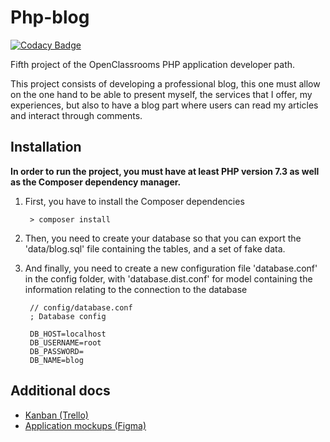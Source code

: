# Php-blog
[![Codacy Badge](https://api.codacy.com/project/badge/Grade/67655362551a412b9e931837105af165)](https://app.codacy.com/gh/Eredost/Php-blog?utm_source=github.com&utm_medium=referral&utm_content=Eredost/Php-blog&utm_campaign=Badge_Grade)

Fifth project of the OpenClassrooms PHP application developer path.

This project consists of developing a professional blog, this one must allow on the one hand to be able to present myself, the services that I offer, my experiences, but also to have a blog part where users can read my articles and interact through comments.

## Installation

**In order to run the project, you must have at least PHP version 7.3 as well as the Composer dependency manager.**

1. First, you have to install the Composer dependencies

        > composer install

2. Then, you need to create your database so that you can export the 'data/blog.sql' file containing the tables, and a set of fake data.


3. And finally, you need to create a new configuration file 'database.conf' in the config folder, with 'database.dist.conf' for model containing the information relating to the connection to the database

        // config/database.conf
        ; Database config

        DB_HOST=localhost
        DB_USERNAME=root
        DB_PASSWORD=
        DB_NAME=blog

## Additional docs

- [Kanban (Trello)](https://trello.com/b/hIOdepqM/blog-php)
- [Application mockups (Figma)](https://www.figma.com/file/f9XSRrlVWCuRx1RA6ROrlh/PHP-Blog?node-id=0%3A1)
